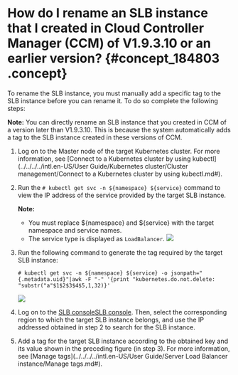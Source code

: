 # How do I rename an SLB instance that I created in Cloud Controller Manager \(CCM\) of V1.9.3.10 or an earlier version? {#concept_184803 .concept}

To rename the SLB instance, you must manually add a specific tag to the SLB instance before you can rename it. To do so complete the following steps:

**Note:** You can directly rename an SLB instance that you created in CCM of a version later than V1.9.3.10. This is because the system automatically adds a tag to the SLB instance created in these versions of CCM.

1.  Log on to the Master node of the target Kubernetes cluster. For more information, see [Connect to a Kubernetes cluster by using kubectl](../../../../intl.en-US/User Guide/Kubernetes cluster/Cluster management/Connect to a Kubernetes cluster by using kubectl.md#).
2.  Run the `# kubectl get svc -n ${namespace} ${service}` command to view the IP address of the service provided by the target SLB instance.

    **Note:** 

    -   You must replace $\{namespace\} and $\{service\} with the target namespace and service names.
    -   The service type is displayed as `LoadBalancer`.
    ![](http://static-aliyun-doc.oss-cn-hangzhou.aliyuncs.com/assets/img/158824/155607662444550_en-US.png)

3.  Run the following command to generate the tag required by the target SLB instance:

    `# kubectl get svc -n ${namespace} ${service} -o jsonpath="{.metadata.uid}"|awk -F "-" '{print "kubernetes.do.not.delete: "substr("a"$1$2$3$4$5,1,32)}'`

    ![](http://static-aliyun-doc.oss-cn-hangzhou.aliyuncs.com/assets/img/158824/155607662644551_en-US.png)

4.  Log on to the [SLB console](https://slb.console.aliyun.com)[SLB console](https://partners-intl.console.aliyun.com/#/sls). Then, select the corresponding region to which the target SLB instance belongs, and use the IP addressed obtained in step 2 to search for the SLB instance.
5.  Add a tag for the target SLB instance according to the obtained key and its value shown in the preceding figure \(in step 3\). For more information, see [Manage tags](../../../../intl.en-US/User Guide/Server Load Balancer instance/Manage tags.md#).

